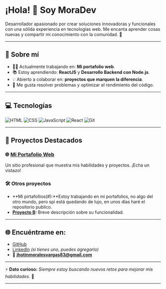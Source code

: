 # ¡Hola! 👋 Soy MoraDev

Desarrollador apasionado por crear soluciones innovadoras y funcionales con una sólida experiencia en tecnologías web. Me encanta aprender cosas nuevas y compartir mi conocimiento con la comunidad. 🚀

---

## 🌟 Sobre mí
- 👨‍💻 Actualmente trabajando en: **Mi portafolio web**.
- 📚 Estoy aprendiendo: **ReactJS** y **Desarrollo Backend con Node.js**.
- 💡 Abierto a colaborar en: **proyectos que marquen la diferencia**.
- 🧩 Me gusta resolver problemas y optimizar el rendimiento del código.

---

## 💻 Tecnologías
![HTML](https://img.shields.io/badge/HTML5-E34F26?style=for-the-badge&logo=html5&logoColor=white)
![CSS](https://img.shields.io/badge/CSS3-1572B6?style=for-the-badge&logo=css3&logoColor=white)
![JavaScript](https://img.shields.io/badge/JavaScript-F7DF1E?style=for-the-badge&logo=javascript&logoColor=black)
![React](https://img.shields.io/badge/React-61DAFB?style=for-the-badge&logo=react&logoColor=black)
![Git](https://img.shields.io/badge/Git-F05032?style=for-the-badge&logo=git&logoColor=white)

---

## 📂 Proyectos Destacados
### 🌐 [Mi Portafolio Web](https://morales71.github.io/Mi-web/)
Un sitio profesional que muestra mis habilidades y proyectos. ¡Echa un vistazo!

### 🛠️ Otros proyectos
- **Mi pirtafollios(#):**Estoy trabajando en mi portafolios, no algo del otro mundo, pero spi está quedando de lujo, en unos días haré el repositorio publico.
- **[Proyecto B](#):** Breve descripción sobre su funcionalidad.

---

## 🌐 Encuéntrame en:
- [GitHub](https://github.com/Morales71)
- [LinkedIn](#) *(si tienes uno, puedes agregarlo)*
- 📧 **jhotinmoralesvargas83@gmail.com**

---

⚡ **Dato curioso:** _Siempre estoy buscando nuevos retos para mejorar mis habilidades._ 💪

---


